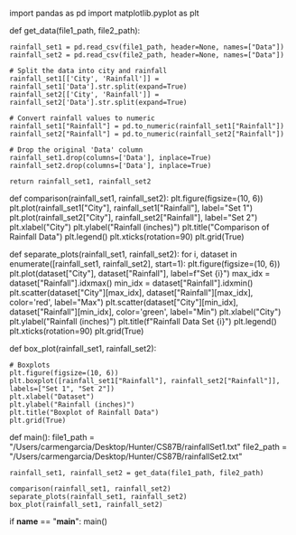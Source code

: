 import pandas as pd
import matplotlib.pyplot as plt

def get_data(file1_path, file2_path):
    

    rainfall_set1 = pd.read_csv(file1_path, header=None, names=["Data"])
    rainfall_set2 = pd.read_csv(file2_path, header=None, names=["Data"])

    # Split the data into city and rainfall
    rainfall_set1[['City', 'Rainfall']] = rainfall_set1['Data'].str.split(expand=True)
    rainfall_set2[['City', 'Rainfall']] = rainfall_set2['Data'].str.split(expand=True)

    # Convert rainfall values to numeric
    rainfall_set1["Rainfall"] = pd.to_numeric(rainfall_set1["Rainfall"])
    rainfall_set2["Rainfall"] = pd.to_numeric(rainfall_set2["Rainfall"])

    # Drop the original 'Data' column
    rainfall_set1.drop(columns=['Data'], inplace=True)
    rainfall_set2.drop(columns=['Data'], inplace=True)

    return rainfall_set1, rainfall_set2

def comparison(rainfall_set1, rainfall_set2):
    plt.figure(figsize=(10, 6))
    plt.plot(rainfall_set1["City"], rainfall_set1["Rainfall"], label="Set 1")
    plt.plot(rainfall_set2["City"], rainfall_set2["Rainfall"], label="Set 2")
    plt.xlabel("City")
    plt.ylabel("Rainfall (inches)")
    plt.title("Comparison of Rainfall Data")
    plt.legend()
    plt.xticks(rotation=90)
    plt.grid(True)


def separate_plots(rainfall_set1, rainfall_set2):
    for i, dataset in enumerate([rainfall_set1, rainfall_set2], start=1):
        plt.figure(figsize=(10, 6))
        plt.plot(dataset["City"], dataset["Rainfall"], label=f"Set {i}")
        max_idx = dataset["Rainfall"].idxmax()
        min_idx = dataset["Rainfall"].idxmin()
        plt.scatter(dataset["City"][max_idx], dataset["Rainfall"][max_idx], color='red', label="Max")
        plt.scatter(dataset["City"][min_idx], dataset["Rainfall"][min_idx], color='green', label="Min")
        plt.xlabel("City")
        plt.ylabel("Rainfall (inches)")
        plt.title(f"Rainfall Data Set {i}")
        plt.legend()
        plt.xticks(rotation=90)
        plt.grid(True)
       

def box_plot(rainfall_set1, rainfall_set2):

    # Boxplots
    plt.figure(figsize=(10, 6))
    plt.boxplot([rainfall_set1["Rainfall"], rainfall_set2["Rainfall"]], labels=["Set 1", "Set 2"])
    plt.xlabel("Dataset")
    plt.ylabel("Rainfall (inches)")
    plt.title("Boxplot of Rainfall Data")
    plt.grid(True)
   


def main():
    file1_path = "/Users/carmengarcia/Desktop/Hunter/CS87B/rainfallSet1.txt"
    file2_path = "/Users/carmengarcia/Desktop/Hunter/CS87B/rainfallSet2.txt"
    
    rainfall_set1, rainfall_set2 = get_data(file1_path, file2_path)
    
    comparison(rainfall_set1, rainfall_set2)
    separate_plots(rainfall_set1, rainfall_set2)
    box_plot(rainfall_set1, rainfall_set2)

if __name__ == "__main__":
    main()
